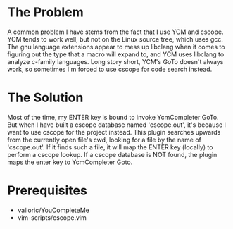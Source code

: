 # The Problem
A common problem I have stems from the fact that I use YCM and cscope. YCM
tends to work well, but not on the Linux source tree, which uses gcc. The gnu
language extensions appear to mess up libclang when it comes to figuring out
the type that a macro will expand to, and YCM uses libclang to analyze c-family
languages. Long story short, YCM's GoTo doesn't always work, so sometimes I'm
forced to use cscope for code search instead.

# The Solution
Most of the time, my ENTER key is bound to invoke YcmCompleter GoTo. But when I
have built a cscope database named 'cscope.out', it's because I want to use
cscope for the project instead. This plugin searches upwards from the currently
open file's cwd, looking for a file by the name of 'cscope.out'. If it finds
such a file, it will map the ENTER key (locally) to perform a cscope lookup. If
a cscope database is NOT found, the plugin maps the enter key to YcmCompleter
Goto.

# Prerequisites
* valloric/YouCompleteMe
* vim-scripts/cscope.vim
